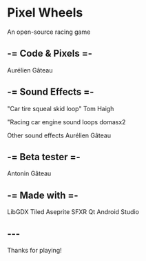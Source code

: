 # Pixel Wheels

An open-source racing game

## -= Code & Pixels =-

Aurélien Gâteau

## -= Sound Effects =-

"Car tire squeal skid loop"
Tom Haigh

"Racing car engine sound loops
domasx2

Other sound effects
Aurélien Gâteau

## -= Beta tester =-

Antonin Gâteau

## -= Made with =-

LibGDX
Tiled
Aseprite
SFXR Qt
Android Studio

## ---

Thanks for playing!
